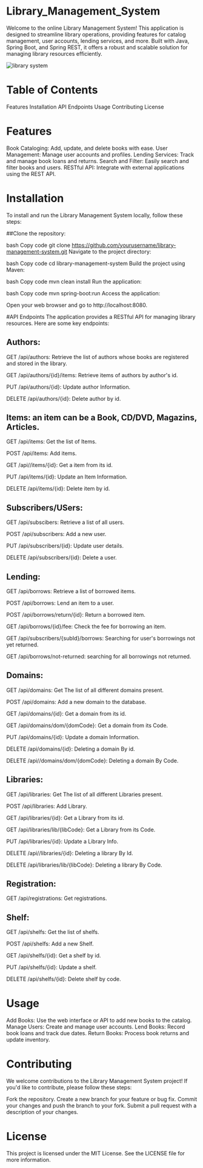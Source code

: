# Library_Management_System
Welcome to the online Library Management System! This application is designed to streamline library operations, providing features for catalog management, user accounts, lending services, and more. Built with Java, Spring Boot, and Spring REST, it offers a robust and scalable solution for managing library resources efficiently.

![library system](https://github.com/user-attachments/assets/fb9d3b17-7ede-41ed-ab92-cc1e2e7f2b3f)

# Table of Contents
Features
Installation
API Endpoints
Usage
Contributing
License

# Features
Book Cataloging: Add, update, and delete books with ease.
User Management: Manage user accounts and profiles.
Lending Services: Track and manage book loans and returns.
Search and Filter: Easily search and filter books and users.
RESTful API: Integrate with external applications using the REST API.

# Installation
To install and run the Library Management System locally, follow these steps:

##Clone the repository:

bash
Copy code
git clone https://github.com/yourusername/library-management-system.git
Navigate to the project directory:

bash
Copy code
cd library-management-system
Build the project using Maven:

bash
Copy code
mvn clean install
Run the application:

bash
Copy code
mvn spring-boot:run
Access the application:

Open your web browser and go to http://localhost:8080.

#API Endpoints
The application provides a RESTful API for managing library resources. Here are some key endpoints:

## Authors:

GET /api/authors: Retrieve the list of authors whose books are registered and stored in the library.

GET /api/authors/{id}/items: Retrieve items of authors by author's id.

PUT /api/authors/{id}: Update author Information.

DELETE /api/authors/{id}: Delete author by id.

## Items: an item can be a Book, CD/DVD, Magazins, Articles.

GET /api/items: Get the list of Items.

POST /api/items: Add items.

GET /api//items/{id}: Get a item from its id.

PUT /api/items/{id}: Update an Item Information.

DELETE /api/items/{id}: Delete item by id.

## Subscribers/USers:

GET /api/subscibers: Retrieve a list of all users.

POST /api/subscribers: Add a new user.

PUT /api/subscribers/{id}: Update user details.

DELETE /api/subscribers/{id}: Delete a user.

## Lending:

GET /api/borrows: Retrieve a list of borrowed items.

POST /api/borrows: Lend an item to a user.

POST /api/borrows/return/{id}: Return a borrowed item.

GET /api/borrows/{id}/fee: Check the fee for borrowing an item.

GET /api/subscribers/{subId}/borrows: Searching for user's borrowings not yet returned.

GET /api/borrows/not-returned: searching for all borrowings not returned.

## Domains:

GET /api/domains: Get The list of all different domains present.

POST /api/domains: Add a new domain to the database.

GET /api/domains/{id}: Get a domain from its id.

GET /api/domains/dom/{domCode}: Get a domain from its Code.

PUT /api/domains/{id}: Update a domain Information.

DELETE /api/domains/{id}: Deleting a domain By id.

DELETE /api//domains/dom/{domCode}: Deleting a domain By Code.

## Libraries:

GET /api/libraries: Get The list of all different Libraries present.

POST /api/libraries: Add Library.

GET /api/libraries/{id}:  Get a Library from its id.

GET /api/libraries/lib/{libCode}: Get a Library from its Code.

PUT /api/libraries/{id}: Update a Library Info.

DELETE /api//libraries/{id}: Deleting a library By Id.

DELETE /api/libraries/lib/{libCode}: Deleting a library By Code.


## Registration:

GET /api/registrations: Get registrations.

## Shelf:

GET /api/shelfs:  Get the list of shelfs.

POST /api/shelfs: Add a new Shelf.

GET /api/shelfs/{id}: Get a shelf by id.

PUT /api/shelfs/{id}: Update a shelf.

DELETE /api/shelfs/{id}: Delete shelf by code. 


# Usage
Add Books: Use the web interface or API to add new books to the catalog.
Manage Users: Create and manage user accounts.
Lend Books: Record book loans and track due dates.
Return Books: Process book returns and update inventory.

# Contributing
We welcome contributions to the Library Management System project! If you'd like to contribute, please follow these steps:

Fork the repository.
Create a new branch for your feature or bug fix.
Commit your changes and push the branch to your fork.
Submit a pull request with a description of your changes.

# License
This project is licensed under the MIT License. See the LICENSE file for more information.
